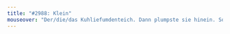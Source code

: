 ```yaml
---
title: "#2988: Klein"
mouseover: "Der/die/das Kuhliefumdenteich. Dann plumpste sie hinein. So entstehen Muhseen."
---
```


